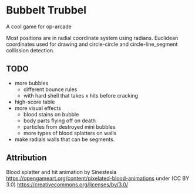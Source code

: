 # Bubbelt Trubbel
A cool game for op-arcade

Most positions are in radial coordinate system using radians.
Euclidean coordinates used for drawing and circle-circle and circle-line_segment collission detection.

## TODO
- more bubbles
  - different bounce rules
  - with hard shell that takes x hits before cracking
- high-score table
- more visual effects
  - blood stains on bubble
  - body parts flying off on death
  - particles from destroyed mini bubbles
  - more types of blood splatters on walls
- make radials walls that can be segments.


## Attribution
Blood splatter and hit animation by Sinestesia
https://opengameart.org/content/pixelated-blood-animations
under (CC BY 3.0)
https://creativecommons.org/licenses/by/3.0/